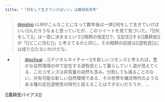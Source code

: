 ```yaml
---
title: "「何をして生きていけばいい」は農耕民思考"
---
```


> [@nishio](https://twitter.com/nishio/status/1636071412774612992) LLMがこんなことになって数年後は一体[[何をして生きていけばいい]]んだろうなぁと思っていたが、このツイートを見て気づいた。「[[何をして]]」は一意に決まるという[[暗黙の仮定]]で、[[定住]]する[[農耕民]]が「[[どこに住む]]」と考えてるのと同じ。その暗黙の前提は[[遊牧民]]には成り立たないわけだな。
- > [@ochyai](https://twitter.com/ochyai/status/1636021023652081664) ...[[デジタルネイチャー]]を新しいコモンズと考えれば，豊かな自然環境の中で定在する遊牧民として暮らしていく道が見えてくる．このコモンズは非質量の自然も含み，分割しても減ることのない，共有可能な新しい自然環境である．その世界を縄文時代のようなある種の定在遊牧性の時代と捉えることはできないだろうか．...

[[農耕民バイアス]]
